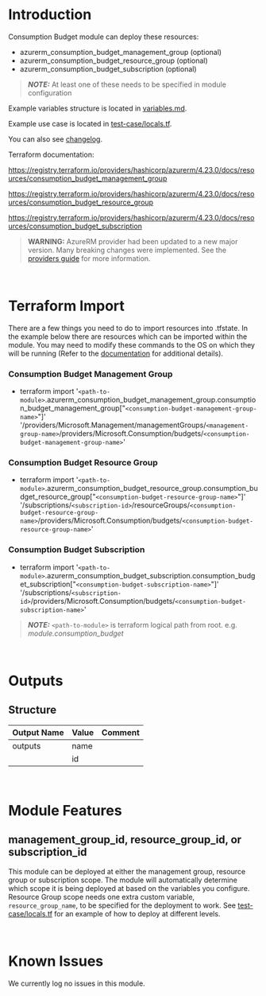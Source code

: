 # Introduction
Consumption Budget module can deploy these resources:
* azurerm_consumption_budget_management_group (optional)
* azurerm_consumption_budget_resource_group (optional)
* azurerm_consumption_budget_subscription (optional)
> **_NOTE:_** At least one of these needs to be specified in module configuration

Example variables structure is located in [variables.md](variables.md).

Example use case is located in [test-case/locals.tf](test-case/locals.tf).

You can also see [changelog](CHANGELOG.md).

Terraform documentation:

https://registry.terraform.io/providers/hashicorp/azurerm/4.23.0/docs/resources/consumption_budget_management_group

https://registry.terraform.io/providers/hashicorp/azurerm/4.23.0/docs/resources/consumption_budget_resource_group

https://registry.terraform.io/providers/hashicorp/azurerm/4.23.0/docs/resources/consumption_budget_subscription

> **WARNING:** AzureRM provider had been updated to a new major version. Many breaking changes were implemented. See the [providers guide](https://registry.terraform.io/providers/hashicorp/azurerm/latest/docs/guides/4.0-upgrade-guide) for more information.

&nbsp;

# Terraform Import
There are a few things you need to do to import resources into .tfstate. In the example below there are resources which can be imported within the module. You may need to modify these commands to the OS on which they will be running (Refer to the [documentation](https://developer.hashicorp.com/terraform/cli/commands/import#example-import-into-resource-configured-with-for_each) for additional details).
### Consumption Budget Management Group
* terraform import '`<path-to-module>`.azurerm_consumption_budget_management_group.consumption_budget_management_group["`<consumption-budget-management-group-name>`"]' '/providers/Microsoft.Management/managementGroups/`<management-group-name>`/providers/Microsoft.Consumption/budgets/`<consumption-budget-management-group-name>`'
### Consumption Budget Resource Group
* terraform import '`<path-to-module>`.azurerm_consumption_budget_resource_group.consumption_budget_resource_group["`<consumption-budget-resource-group-name>`"]' '/subscriptions/`<subscription-id>`/resourceGroups/`<consumption-budget-resource-group-name>`/providers/Microsoft.Consumption/budgets/`<consumption-budget-resource-group-name>`'
### Consumption Budget Subscription
* terraform import '`<path-to-module>`.azurerm_consumption_budget_subscription.consumption_budget_subscription["`<consumption-budget-subscription-name>`"]' '/subscriptions/`<subscription-id>`/providers/Microsoft.Consumption/budgets/`<consumption-budget-subscription-name>`'

 > **_NOTE:_** `<path-to-module>` is terraform logical path from root. e.g. _module.consumption\_budget_

&nbsp;

# Outputs
## Structure

| Output Name | Value | Comment |
| ----------- | ----- | ------- |
| outputs     | name  |         |
|             | id    |         |

&nbsp;

# Module Features
## management_group_id, resource_group_id, or subscription_id
This module can be deployed at either the management group, resource group or subscription scope. The module will automatically determine which scope it is being deployed at based on the variables you configure. Resource Group scope needs one extra custom variable, `resource_group_name`, to be specified for the deployment to work. See [test-case/locals.tf](test-case/locals.tf) for an example of how to deploy at different levels.

&nbsp;

# Known Issues
We currently log no issues in this module.
